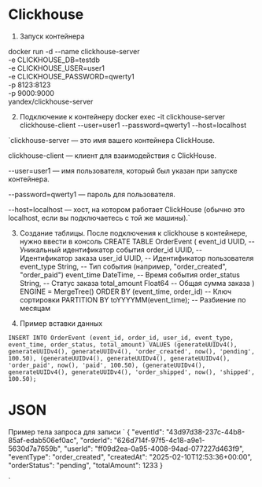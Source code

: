 # Clickhouse
1. Запуск контейнера

docker run -d --name clickhouse-server \
  -e CLICKHOUSE_DB=testdb \
  -e CLICKHOUSE_USER=user1 \
  -e CLICKHOUSE_PASSWORD=qwerty1 \
  -p 8123:8123 \
  -p 9000:9000 \
  yandex/clickhouse-server

2. Подключение к контейнеру
docker exec -it clickhouse-server clickhouse-client --user=user1 --password=qwerty1 --host=localhost

`clickhouse-server — это имя вашего контейнера ClickHouse.

clickhouse-client — клиент для взаимодействия с ClickHouse.

--user=user1 — имя пользователя, который был указан при запуске контейнера.

--password=qwerty1 — пароль для пользователя.

--host=localhost — хост, на котором работает ClickHouse (обычно это localhost, если вы подключаетесь с той же машины).`

3. Создание таблицы. После подключения к clickhouse в контейнере, нужно ввести в консоль
CREATE TABLE OrderEvent
(
    event_id UUID,               -- Уникальный идентификатор события
    order_id UUID,               -- Идентификатор заказа
    user_id UUID,                -- Идентификатор пользователя
    event_type String,           -- Тип события (например, "order_created", "order_paid")
    event_time DateTime,         -- Время события
    order_status String,         -- Статус заказа
    total_amount Float64         -- Общая сумма заказа
) 
ENGINE = MergeTree()
ORDER BY (event_time, order_id)   -- Ключ сортировки
PARTITION BY toYYYYMM(event_time);  -- Разбиение по месяцам

4. Пример вставки данных

`
INSERT INTO OrderEvent (event_id, order_id, user_id, event_type, event_time, order_status, total_amount)
VALUES
    (generateUUIDv4(), generateUUIDv4(), generateUUIDv4(), 'order_created', now(), 'pending', 100.50),
    (generateUUIDv4(), generateUUIDv4(), generateUUIDv4(), 'order_paid', now(), 'paid', 100.50),
    (generateUUIDv4(), generateUUIDv4(), generateUUIDv4(), 'order_shipped', now(), 'shipped', 100.50);
    `



# JSON
Пример тела запроса для записи
`
{
    "eventId": "43d97d38-237c-44b8-85af-edab506ef0ac",
    "orderId": "626d714f-97f5-4c18-a9e1-5630d7a7659b",
    "userId": "ff09d2ea-0a95-4008-94ad-077227d463f9",
    "eventType": "order_created",
    "createdAt": "2025-02-10T12:53:36+00:00",
    "orderStatus": "pending",
    "totalAmount": 1233
}

`
